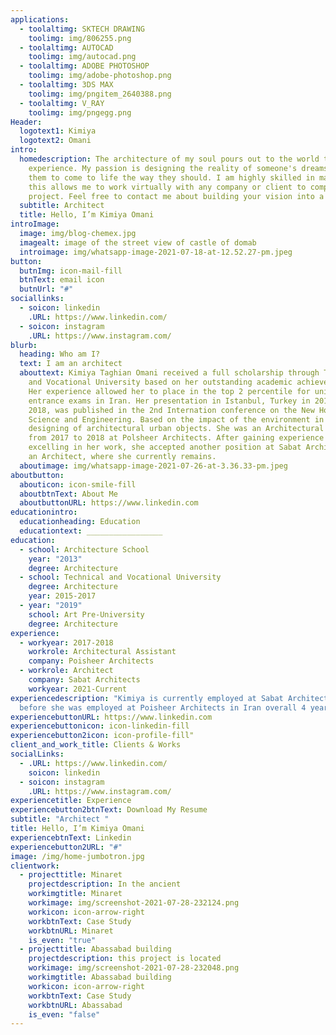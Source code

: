 ```yaml
---
applications:
  - toolaltimg: SKTECH DRAWING
    toolimg: img/806255.png
  - toolaltimg: AUTOCAD
    toolimg: img/autocad.png
  - toolaltimg: ADOBE PHOTOSHOP
    toolimg: img/adobe-photoshop.png
  - toolaltimg: 3DS MAX
    toolimg: img/pngitem_2640388.png
  - toolaltimg: V_RAY
    toolimg: img/pngegg.png
Header:
  logotext1: Kimiya
  logotext2: Omani
intro:
  homedescription: The architecture of my soul pours out to the world to
    experience. My passion is designing the reality of someone's dreams to allow
    them to come to life the way they should. I am highly skilled in many tools,
    this allows me to work virtually with any company or client to complete a
    project. Feel free to contact me about building your vision into a reality.
  subtitle: Architect
  title: Hello, I’m Kimiya Omani
introImage:
  image: img/blog-chemex.jpg
  imagealt: image of the street view of castle of domab
  introimage: img/whatsapp-image-2021-07-18-at-12.52.27-pm.jpeg
button:
  butnImg: icon-mail-fill
  btnText: email icon
  butnUrl: "#"
sociallinks:
  - soicon: linkedin
    .URL: https://www.linkedin.com/
  - soicon: instagram
    .URL: https://www.instagram.com/
blurb:
  heading: Who am I?
  text: I am an architect
  abouttext: Kimiya Taghian Omani received a full scholarship through Technical
    and Vocational University based on her outstanding academic achievements.
    Her experience allowed her to place in the top 2 percentile for university
    entrance exams in Iran. Her presentation in Istanbul, Turkey in 2016 and
    2018, was published in the 2nd Internation conference on the New Horizon
    Science and Engineering. Based on the impact of the environment in the
    designing of architectural urban objects. She was an Architectural Assistant
    from 2017 to 2018 at Polsheer Architects. After gaining experience and
    excelling in her work, she accepted another position at Sabat Architects as
    an Architect, where she currently remains.
  aboutimage: img/whatsapp-image-2021-07-26-at-3.36.33-pm.jpeg
aboutbutton:
  abouticon: icon-smile-fill
  aboutbtnText: About Me
  aboutbuttonURL: https://www.linkedin.com
educationintro:
  educationheading: Education
  educationtext: _________________
education:
  - school: Architecture School
    year: "2013"
    degree: Architecture
  - school: Technical and Vocational University
    degree: Architecture
    year: 2015-2017
  - year: "2019"
    school: Art Pre-University
    degree: Architecture
experience:
  - workyear: 2017-2018
    workrole: Architectural Assistant
    company: Poisheer Architects
  - workrole: Architect
    company: Sabat Architects
    workyear: 2021-Current
experiencedescription: "Kimiya is currently employed at Sabat Architects and
  before she was employed at Poisheer Architects in Iran overall 4 years "
experiencebuttonURL: https://www.linkedin.com
experiencebuttonicon: icon-linkedin-fill
experiencebutton2icon: icon-profile-fill"
client_and_work_title: Clients & Works
socialLinks:
  - .URL: https://www.linkedin.com/
    soicon: linkedin
  - soicon: instagram
    .URL: https://www.instagram.com/
experiencetitle: Experience
experiencebutton2btnText: Download My Resume
subtitle: "Architect "
title: Hello, I’m Kimiya Omani
experiencebtnText: Linkedin
experiencebutton2URL: "#"
image: /img/home-jumbotron.jpg
clientwork:
  - projecttitle: Minaret
    projectdescription: In the ancient
    workimgtitle: Minaret
    workimage: img/screenshot-2021-07-28-232124.png
    workicon: icon-arrow-right
    workbtnText: Case Study
    workbtnURL: Minaret
    is_even: "true"
  - projecttitle: Abassabad building
    projectdescription: this project is located
    workimage: img/screenshot-2021-07-28-232048.png
    workimgtitle: Abassabad building
    workicon: icon-arrow-right
    workbtnText: Case Study
    workbtnURL: Abassabad
    is_even: "false"
---
```

